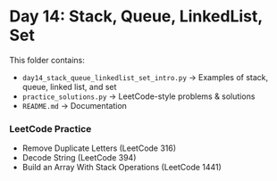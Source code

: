# Day 14: Stack, Queue, LinkedList, Set

This folder contains:
- `day14_stack_queue_linkedlist_set_intro.py` → Examples of stack, queue, linked list, and set
- `practice_solutions.py` → LeetCode-style problems & solutions
- `README.md` → Documentation

### LeetCode Practice
- Remove Duplicate Letters (LeetCode 316)
- Decode String (LeetCode 394)
- Build an Array With Stack Operations (LeetCode 1441)